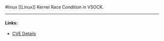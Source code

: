 #linux
[[Linux]] Kernel Race Condition in VSOCK.

---
#### Links:
- [CVE Details](https://www.cvedetails.com/cve/CVE-2020-27068/)
